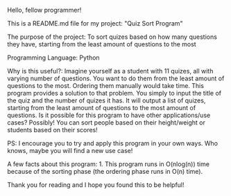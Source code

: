Hello, fellow programmer!

This is a README.md file for my project: "Quiz Sort Program"

The purpose of the project: To sort quizes based on how many questions they have, starting from the least amount of questions to the most

Programming Language: Python

Why is this useful?: Imagine yourself as a student with 11 quizes, all with varying number of questions. You want to do them from the least amount of questions to the most. Ordering them manually would take time. This program provides a solution to that problem. You simply to input the title of the quiz and the number of quizes it has. It will output a list of quizes, starting from the least amount of questions to the most amount of questions. Is it possible for this program to have other applications/use cases? Possibly! You can sort people based on their height/weight or students based on their scores!

PS: I encourage you to try and apply this program in your own ways. Who knows, maybe you will find a new use case!

A few facts about this program: 1. This program runs in O(nlog(n)) time because of the sorting phase (the ordering phase runs in O(n) time).

Thank you for reading and I hope you found this to be helpful!
